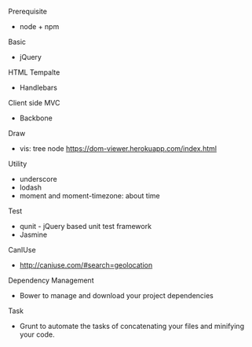 Prerequisite
- node + npm

Basic
- jQuery

HTML Tempalte
- Handlebars 

Client side MVC
- Backbone 

Draw
- vis: tree node https://dom-viewer.herokuapp.com/index.html

Utility
- underscore
- lodash
- moment and moment-timezone: about time 


Test
- qunit - jQuery based unit test framework
- Jasmine

CanIUse
- http://caniuse.com/#search=geolocation

Dependency Management
- Bower to manage and download your project dependencies

Task
- Grunt to automate the tasks of concatenating your files and minifying your code.